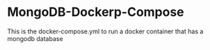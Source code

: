 # MongoDB-Dockerp-Compose
This is the docker-compose.yml to run a docker container that has a mongodb database
